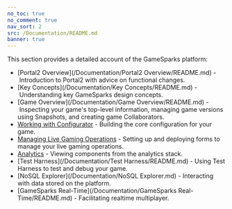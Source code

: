 ```yaml
---
no_toc: true
no_comment: true
nav_sort: 2
src: /Documentation/README.md
banner: true
---
```


This section provides a detailed account of the GameSparks platform:

* [Portal2 Overview](/Documentation/Portal2 Overview/README.md) - Introduction to Portal2 with advice on functional changes.
* [Key Concepts](/Documentation/Key Concepts/README.md) - Understanding key GameSparks design concepts.
* [Game Overview](/Documentation/Game Overview/README.md) - Inspecting your game's top-level information, managing game versions using Snapshots, and creating game Collaborators.
* [Working with Configurator](/Documentation/Configurator/README.md) - Building the core configuration for your game.
* [Managing Live Gaming Operations](/Documentation/Manage/README.md) - Setting up and deploying forms to manage your live gaming operations.
* [Analytics](/Documentation/Analytics/README.md) - Viewing components from the analytics stack.
* [Test Harness](/Documentation/Test Harness/README.md) - Using Test Harness to test and debug your game.
* [NoSQL Explorer](/Documentation/NoSQL Explorer.md) - Interacting with data stored on the platform.
* [GameSparks Real-Time](/Documentation/GameSparks Real-Time/README.md) - Facilitating realtime multiplayer.
